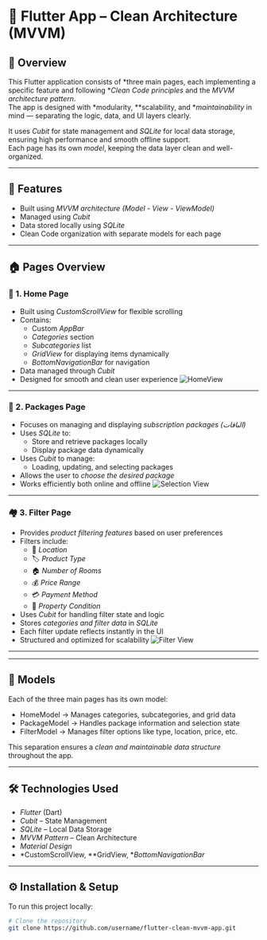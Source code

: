 # 🚀 Flutter App – Clean Architecture (MVVM)

## 📖 Overview
This Flutter application consists of *three main pages, each implementing a specific feature and following **Clean Code principles* and the *MVVM architecture pattern*.  
The app is designed with *modularity, **scalability, and **maintainability* in mind — separating the logic, data, and UI layers clearly.  

It uses *Cubit* for state management and *SQLite* for local data storage, ensuring high performance and smooth offline support.  
Each page has its own *model*, keeping the data layer clean and well-organized.

---

## 🧠 Features
-  Built using *MVVM architecture (Model - View - ViewModel)*
-  Managed using *Cubit*
-  Data stored locally using *SQLite*
-  Clean Code organization with separate models for each page

---

## 🏠 Pages Overview

### 🏡 1. Home Page
- Built using *CustomScrollView* for flexible scrolling
- Contains:
  - Custom *AppBar*
  - *Categories* section
  - *Subcategories* list
  - *GridView* for displaying items dynamically
  - *BottomNavigationBar* for navigation
- Data managed through *Cubit*
- Designed for smooth and clean user experience
![HomeView](https://github.com/mohamedatantawy/test_IT_legend_Flutter/blob/main/asset/image/Android%20Emulator%20-%20Pixel_8a_API_35_5554%202025-10-26%2012_00_55%20PM.png)
---

### 💼 2. Packages Page
- Focuses on managing and displaying *subscription packages (الباقات)*
- Uses *SQLite* to:
  - Store and retrieve packages locally  
  - Display package data dynamically  
- Uses *Cubit* to manage:
  - Loading, updating, and selecting packages  
- Allows the user to *choose the desired package*
- Works efficiently both online and offline
![Selection View](https://github.com/mohamedatantawy/test_IT_legend_Flutter/blob/main/asset/image/Android%20Emulator%20-%20Pixel_8a_API_35_5554%202025-10-26%2012_01_53%20PM.png)
---

### 🏘 3. Filter Page
- Provides *product filtering features* based on user preferences
- Filters include:
  - 📍 *Location*
  - 🏷 *Product Type*
  - 🏠 *Number of Rooms*
  - 💰 *Price Range*
  - 💳 *Payment Method*
  - 🏡 *Property Condition*
- Uses *Cubit* for handling filter state and logic
- Stores *categories and filter data* in *SQLite*
- Each filter update reflects instantly in the UI
- Structured and optimized for scalability
![Filter View](https://github.com/mohamedatantawy/test_IT_legend_Flutter/blob/main/asset/image/Android%20Emulator%20-%20Pixel_8a_API_35_5554%202025-10-26%2012_01_21%20PM.png)
---
---

## 🧩 Models
Each of the three main pages has its own model:
- HomeModel → Manages categories, subcategories, and grid data  
- PackageModel → Handles package information and selection state  
- FilterModel → Manages filter options like type, location, price, etc.  

This separation ensures a *clean and maintainable data structure* throughout the app.

---

## 🛠 Technologies Used
- *Flutter* (Dart)
- *Cubit* – State Management
- *SQLite* – Local Data Storage
- *MVVM Pattern* – Clean Architecture
- *Material Design*
- *CustomScrollView, **GridView, **BottomNavigationBar*

---

## ⚙ Installation & Setup

To run this project locally:

```bash
# Clone the repository
git clone https://github.com/username/flutter-clean-mvvm-app.git
